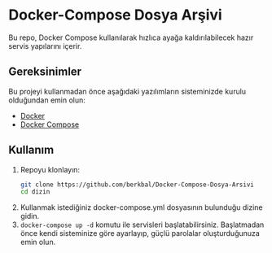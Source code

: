 # Docker-Compose Dosya Arşivi

Bu repo, Docker Compose kullanılarak hızlıca ayağa kaldırılabilecek hazır servis yapılarını içerir.

## Gereksinimler

Bu projeyi kullanmadan önce aşağıdaki yazılımların sisteminizde kurulu olduğundan emin olun:

- [Docker](https://www.docker.com/)
- [Docker Compose](https://docs.docker.com/compose/)

## Kullanım

1. Repoyu klonlayın:
   ```bash
   git clone https://github.com/berkbal/Docker-Compose-Dosya-Arsivi
   cd dizin
   ```
2. Kullanmak istediğiniz docker-compose.yml dosyasının bulunduğu dizine gidin.
3. `docker-compose up -d` komutu ile servisleri başlatabilirsiniz. Başlatmadan önce kendi sisteminize göre ayarlayıp, güçlü parolalar oluşturduğunuza emin olun. 
